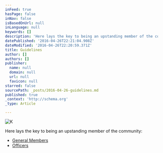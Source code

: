 ```yaml
---
inFeed: true
hasPage: false
inNav: false
isBasedOnUrl: null
inLanguage: null
keywords: []
description: 'Here lays the key to being an upstanding member of the community:'
datePublished: '2016-04-26T22:21:04.908Z'
dateModified: '2016-04-26T22:20:59.371Z'
title: Guidelines
author: []
authors: []
publisher:
  name: null
  domain: null
  url: null
  favicon: null
starred: false
sourcePath: _posts/2016-04-26-guidelines.md
published: true
_context: 'http://schema.org'
_type: Article

---
```

![K](https://the-grid-user-content.s3-us-west-2.amazonaws.com/186c5d14-8a26-4b68-8f10-7b02b1b4948a.png)

Here lays the key to being an upstanding member of the community:

* [General Members][0]
* [Officers][1]

[0]: http://bit.ly/BDO_Guidelines
[1]: http://bit.ly/BDO_Officers
